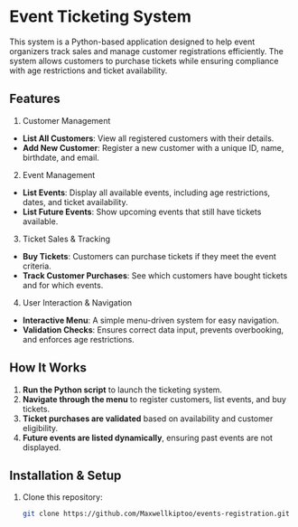 # Event Ticketing System
This system is a Python-based application designed to help event organizers track sales and manage customer registrations efficiently. The system allows customers to purchase tickets while ensuring compliance with age restrictions and ticket availability.
## Features
1. Customer Management
- **List All Customers**: View all registered customers with their details.
- **Add New Customer**: Register a new customer with a unique ID, name, birthdate, and email.
2. Event Management
- **List Events**: Display all available events, including age restrictions, dates, and ticket availability.
- **List Future Events**: Show upcoming events that still have tickets available.
3. Ticket Sales & Tracking
- **Buy Tickets**: Customers can purchase tickets if they meet the event criteria.
- **Track Customer Purchases**: See which customers have bought tickets and for which events.
4. User Interaction & Navigation
- **Interactive Menu**: A simple menu-driven system for easy navigation.
- **Validation Checks**: Ensures correct data input, prevents overbooking, and enforces age restrictions.
## How It Works
1. **Run the Python script** to launch the ticketing system.
2. **Navigate through the menu** to register customers, list events, and buy tickets.
3. **Ticket purchases are validated** based on availability and customer eligibility.
4. **Future events are listed dynamically**, ensuring past events are not displayed.
## Installation & Setup
1. Clone this repository:
   ```bash
   git clone https://github.com/Maxwellkiptoo/events-registration.git
